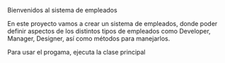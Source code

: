 Bienvenidos al sistema de empleados

En este proyecto vamos a crear un sistema de empleados, donde poder definir aspectos de 
los distintos tipos de empleados como Developer, Manager, Designer, así como métodos para 
manejarlos.

Para usar el progama, ejecuta la clase principal